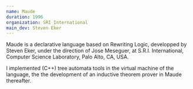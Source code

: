 ```yaml
---
name: Maude
duration: 1996
organization: SRI International
main_dev: Steven Eker
---
```


Maude is a declarative language based on Rewriting Logic,
developped by Steven Eker, 
under the direction of Jose Meseguer,
at S.R.I. International, Computer Science Laboratory, Palo Alto, CA, USA.

I implemented (C++) tree automata tools in the virtual machine of the language,
the the development of an inductive theorem prover in Maude thereafter.

